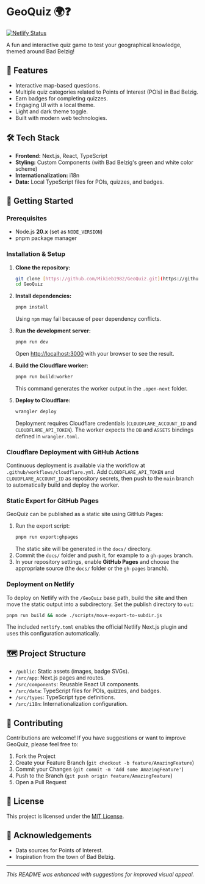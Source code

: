  # GeoQuiz 🌍❓
[![Netlify Status](https://api.netlify.com/api/v1/badges/3c43bc37-f329-4a70-af1b-74e0091f5bbe/deploy-status)](https://app.netlify.com/projects/bbgeoquiz/deploys)

A fun and interactive quiz game to test your geographical knowledge, themed around Bad Belzig!

## 🌟 Features

* Interactive map-based questions.
* Multiple quiz categories related to Points of Interest (POIs) in Bad Belzig.
* Earn badges for completing quizzes.
* Engaging UI with a local theme.
* Light and dark theme toggle.
* Built with modern web technologies.

## 🛠️ Tech Stack

* **Frontend:** Next.js, React, TypeScript
* **Styling:** Custom Components (with Bad Belzig's green and white color scheme)
* **Internationalization:** i18n
* **Data:** Local TypeScript files for POIs, quizzes, and badges.

## 🚀 Getting Started

### Prerequisites

* Node.js **20.x** (set as `NODE_VERSION`)
* pnpm package manager

### Installation & Setup

1.  **Clone the repository:**
    ```bash
    git clone [https://github.com/Mikieb1982/GeoQuiz.git](https://github.com/Mikieb1982/GeoQuiz.git)
    cd GeoQuiz
    ```

2.  **Install dependencies:**
    ```bash
    pnpm install
    ```
    Using `npm` may fail because of peer dependency conflicts.

3.  **Run the development server:**
    ```bash
    pnpm run dev
    ```
    Open [http://localhost:3000](http://localhost:3000) with your browser to see the result.

4.  **Build the Cloudflare worker:**
    ```bash
    pnpm run build:worker
    ```
    This command generates the worker output in the `.open-next` folder.

5.  **Deploy to Cloudflare:**
    ```bash
    wrangler deploy
    ```
    Deployment requires Cloudflare credentials (`CLOUDFLARE_ACCOUNT_ID` and `CLOUDFLARE_API_TOKEN`).
    The worker expects the `DB` and `ASSETS` bindings defined in `wrangler.toml`.

### Cloudflare Deployment with GitHub Actions

Continuous deployment is available via the workflow at `.github/workflows/cloudflare.yml`.
Add `CLOUDFLARE_API_TOKEN` and `CLOUDFLARE_ACCOUNT_ID` as repository secrets,
then push to the `main` branch to automatically build and deploy the worker.

### Static Export for GitHub Pages

GeoQuiz can be published as a static site using GitHub Pages:

1. Run the export script:
   ```bash
   pnpm run export:ghpages
   ```
   The static site will be generated in the `docs/` directory.
2. Commit the `docs/` folder and push it, for example to a `gh-pages` branch.
3. In your repository settings, enable **GitHub Pages** and choose the
   appropriate source (the `docs/` folder or the `gh-pages` branch).

### Deployment on Netlify

To deploy on Netlify with the `/GeoQuiz` base path, build the site and then move
the static output into a subdirectory. Set the publish directory to `out`:

```bash
pnpm run build && node ./scripts/move-export-to-subdir.js
```

The included `netlify.toml` enables the official Netlify Next.js plugin and
uses this configuration automatically.

## 🗺️ Project Structure

* `/public`: Static assets (images, badge SVGs).
* `/src/app`: Next.js pages and routes.
* `/src/components`: Reusable React UI components.
* `/src/data`: TypeScript files for POIs, quizzes, and badges.
* `/src/types`: TypeScript type definitions.
* `/src/i18n`: Internationalization configuration.

## 🤝 Contributing

Contributions are welcome! If you have suggestions or want to improve GeoQuiz,
please feel free to:

1.  Fork the Project
2.  Create your Feature Branch (`git checkout -b feature/AmazingFeature`)
3.  Commit your Changes (`git commit -m 'Add some AmazingFeature'`)
4.  Push to the Branch (`git push origin feature/AmazingFeature`)
5.  Open a Pull Request

## 📜 License

This project is licensed under the [MIT License](LICENSE).

## 🙏 Acknowledgements

* Data sources for Points of Interest.
* Inspiration from the town of Bad Belzig.

---

*This README was enhanced with suggestions for improved visual appeal.*
